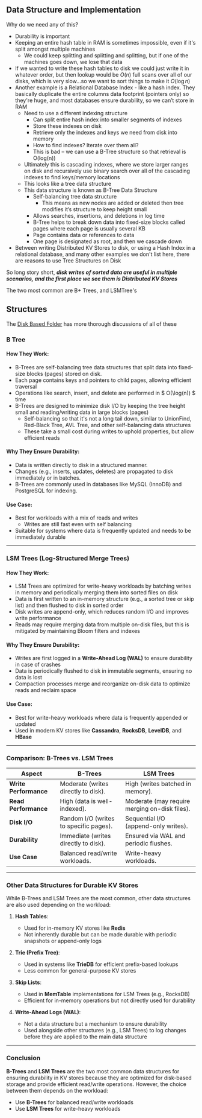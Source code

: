 ## Data Structure and Implementation
Why do we need any of this?
- Durability is important
- Keeping an entire hash table in RAM is sometimes impossible, even if it's split amongst multiple machines
    - We could keep splitting and splitting and splitting, but if one of the machines goes down, we lose that data
- If we wanted to write these hash tables to disk we could just write it in whatever order, but then lookup would be $O(n)$ full scans over all of our disks, which is very slow...so we want to sort things to make it $O(\log n)$
- Another example is a Relational Database Index - like a hash index. They basically duplicate the entire columns data footprint (pointers only) so they're huge, and most databases ensure durability, so we can’t store in RAM
    - Need to use a different indexing structure 
        - Can split entire hash index into smaller segments of indexes
        - Store these indexes on disk
        - Retrieve only the indexes and keys we need from disk into memory
        - How to find indexes? Iterate over them all?
        - This is bad – we can use a B-Tree structure so that retrieval is O(log(n))
    - Ultimately this is cascading indexes, where we store larger ranges on disk and recursively use binary search over all of the cascading indexes to find keys/memory locations
    - This looks like a tree data structure
    - This data structure is known as  B-Tree Data Structure
        - Self-balancing tree data structure
            - This means as new nodes are added or deleted then tree modifies it’s structure to keep height small
        - Allows searches, insertions, and deletions in log time 
        - B-Tree helps to break down data into fixed-size blocks called pages where each page is usually several KB
        - Page contains data or references to data
        - One page is designated as root, and then we cascade down
- Between writing Distributed KV Stores to disk, or using a Hash Index in a relational database, and many other examples we don't list here, there are reasons to use Tree Structures on Disk

So long story short, ***disk writes of sorted data are useful in multiple scenarios, and the first place we see them is Distributed KV Stores***

The two most common are B+ Trees, and LSMTree's

## Structures
The [Disk Based Folder](/docs/architecture_components/databases%20&%20storage/Disk%20Based/) has more thorough discussions of all of these 

### B Tree

#### How They Work:
- B-Trees are self-balancing tree data structures that split data into fixed-size blocks (pages) stored on disk.
- Each page contains keys and pointers to child pages, allowing efficient traversal
- Operations like search, insert, and delete are performed in $ O(\log(n)) $ time
- B-Trees are designed to minimize disk I/O by keeping the tree height small and reading/writing data in large blocks (pages)
    - Self-balancing so that it's not a long tail down, similar to UnionFind, Red-Black Tree, AVL Tree, and other self-balancing data structures
    - These take a small cost during writes to uphold properties, but allow efficient reads

#### Why They Ensure Durability:
- Data is written directly to disk in a structured manner.
- Changes (e.g., inserts, updates, deletes) are propagated to disk immediately or in batches.
- B-Trees are commonly used in databases like MySQL (InnoDB) and PostgreSQL for indexing.

#### Use Case:
- Best for workloads with a mix of reads and writes
    - Writes are still fast even with self balancing
- Suitable for systems where data is frequently updated and needs to be immediately durable

---

### LSM Trees (Log-Structured Merge Trees)

#### How They Work:
- LSM Trees are optimized for write-heavy workloads by batching writes in memory and periodically merging them into sorted files on disk
- Data is first written to an in-memory structure (e.g., a sorted tree or skip list) and then flushed to disk in sorted order
- Disk writes are append-only, which reduces random I/O and improves write performance
- Reads may require merging data from multiple on-disk files, but this is mitigated by maintaining Bloom filters and indexes

#### Why They Ensure Durability:
- Writes are first logged in a **Write-Ahead Log (WAL)** to ensure durability in case of crashes
- Data is periodically flushed to disk in immutable segments, ensuring no data is lost
- Compaction processes merge and reorganize on-disk data to optimize reads and reclaim space

#### Use Case:
- Best for write-heavy workloads where data is frequently appended or updated
- Used in modern KV stores like **Cassandra**, **RocksDB**, **LevelDB**, and **HBase**

---

### Comparison: B-Trees vs. LSM Trees

| **Aspect**              | **B-Trees**                              | **LSM Trees**                              |
|-------------------------|-------------------------------------------|--------------------------------------------|
| **Write Performance**   | Moderate (writes directly to disk).       | High (writes batched in memory).           |
| **Read Performance**    | High (data is well-indexed).              | Moderate (may require merging on-disk files). |
| **Disk I/O**            | Random I/O (writes to specific pages).    | Sequential I/O (append-only writes).       |
| **Durability**          | Immediate (writes directly to disk).      | Ensured via WAL and periodic flushes.      |
| **Use Case**            | Balanced read/write workloads.            | Write-heavy workloads.                     |

---

### Other Data Structures for Durable KV Stores

While B-Trees and LSM Trees are the most common, other data structures are also used depending on the workload:

1. **Hash Tables**:
   - Used for in-memory KV stores like **Redis**
   - Not inherently durable but can be made durable with periodic snapshots or append-only logs

2. **Trie (Prefix Tree)**:
   - Used in systems like **TrieDB** for efficient prefix-based lookups
   - Less common for general-purpose KV stores

3. **Skip Lists**:
   - Used in **MemTable** implementations for LSM Trees (e.g., RocksDB)
   - Efficient for in-memory operations but not directly used for durability

4. **Write-Ahead Logs (WAL)**:
   - Not a data structure but a mechanism to ensure durability
   - Used alongside other structures (e.g., LSM Trees) to log changes before they are applied to the main data structure

---

### Conclusion

**B-Trees** and **LSM Trees** are the two most common data structures for ensuring durability in KV stores because they are optimized for disk-based storage and provide efficient read/write operations. However, the choice between them depends on the workload:
- Use **B-Trees** for balanced read/write workloads
- Use **LSM Trees** for write-heavy workloads
